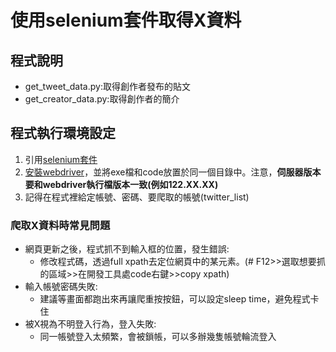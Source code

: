 # 使用selenium套件取得X資料

## 程式說明
- get_tweet_data.py:取得創作者發布的貼文 
- get_creator_data.py:取得創作者的簡介

## 程式執行環境設定

1. 引用[selenium套件](https://selenium-python.readthedocs.io/locating-elements.html)
2. [安裝webdriver](https://googlechromelabs.github.io/chrome-for-testing/ )，並將exe檔和code放置於同一個目錄中。注意，**伺服器版本要和webdriver執行檔版本一致(例如122.XX.XX)**
3. 記得在程式裡給定帳號、密碼、要爬取的帳號(twitter_list) 

### 爬取X資料時常見問題
- 網頁更新之後，程式抓不到輸入框的位置，發生錯誤:
    - 修改程式碼，透過full xpath去定位網頁中的某元素。(# F12>>選取想要抓的區域>>在開發工具處code右鍵>>copy xpath)
- 輸入帳號密碼失敗:
    - 建議等畫面都跑出來再讓爬重按按鈕，可以設定sleep time，避免程式卡住
- 被X視為不明登入行為，登入失敗:
    - 同一帳號登入太頻繁，會被鎖帳，可以多辦幾隻帳號輪流登入

